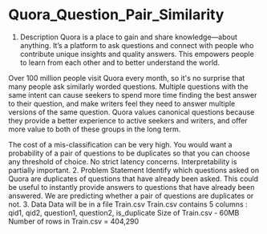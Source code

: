 # Quora_Question_Pair_Similarity

1. Description
Quora is a place to gain and share knowledge—about anything. It’s a platform to ask questions and connect with people who contribute unique insights and quality answers. This empowers people to learn from each other and to better understand the world.

Over 100 million people visit Quora every month, so it's no surprise that many people ask similarly worded questions. Multiple questions with the same intent can cause seekers to spend more time finding the best answer to their question, and make writers feel they need to answer multiple versions of the same question. Quora values canonical questions because they provide a better experience to active seekers and writers, and offer more value to both of these groups in the long term.

The cost of a mis-classification can be very high.
You would want a probability of a pair of questions to be duplicates so that you can choose any threshold of choice.
No strict latency concerns.
Interpretability is partially important.
2. Problem Statement
Identify which questions asked on Quora are duplicates of questions that have already been asked.
This could be useful to instantly provide answers to questions that have already been answered.
We are predicting whether a pair of questions are duplicates or not.
3. Data
Data will be in a file Train.csv
Train.csv contains 5 columns : qid1, qid2, question1, question2, is_duplicate
Size of Train.csv - 60MB
Number of rows in Train.csv = 404,290
